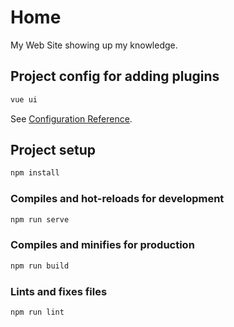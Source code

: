 # Home

My Web Site showing up my knowledge.

## Project config for adding plugins

```sh
vue ui
```

See [Configuration Reference](https://cli.vuejs.org/config/).

## Project setup

```sh
npm install
```

### Compiles and hot-reloads for development

```sh
npm run serve
```

### Compiles and minifies for production

```sh
npm run build
```

### Lints and fixes files

```sh
npm run lint
```
